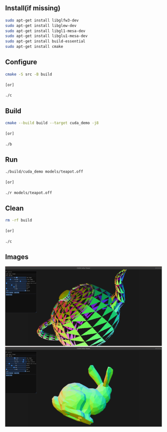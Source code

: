 ## Install(if missing)
```bash
sudo apt-get install libglfw3-dev
sudo apt-get install libglew-dev
sudo apt-get install libgl1-mesa-dev
sudo apt-get install libglu1-mesa-dev
sudo apt-get install build-essential
sudo apt-get install cmake

```

## Configure

```bash
cmake -S src -B build

[or]

./c
```

## Build

```bash
cmake --build build --target cuda_demo -j8

[or]

./b
```

## Run

```bash
./build/cuda_demo models/teapot.off

[or]

./r models/teapot.off
```

## Clean
```bash
rm -rf build

[or]

./c
```


## Images
![Teapot](images/teapot.png)
![Bunny](images/bunny.png)
